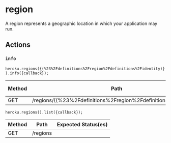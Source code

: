 # region

A region represents a geographic location in which your application may run.

## Actions

### `info`

`heroku.regions({(%23%2Fdefinitions%2Fregion%2Fdefinitions%2Fidentity)}).info({callback});`

Method | Path | Expected Status(es)
--- | --- | ---
GET | /regions/{(%23%2Fdefinitions%2Fregion%2Fdefinitions%2Fidentity)} | ### `list`

`heroku.regions().list({callback});`

Method | Path | Expected Status(es)
--- | --- | ---
GET | /regions | 